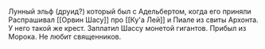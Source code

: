 Лунный эльф (друид?) который был с Адельбертом, когда его приняли
Распрашивал [[Орвин Шасу]] про [[Ку'а Лей]]  и Пиале из свиты Архонта.
У него такой же крест. Заплатил Шассу монетой гигантов. Прибыл из Морока. Не любит священников.